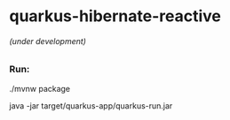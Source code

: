 # quarkus-hibernate-reactive
###### (under development)

### Run:

./mvnw package

java -jar target/quarkus-app/quarkus-run.jar
